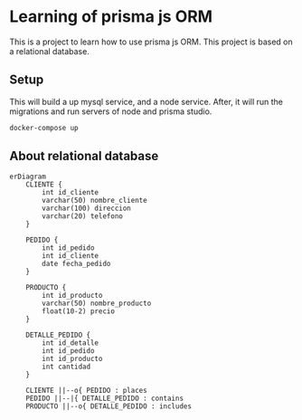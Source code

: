 # Learning of prisma js ORM

This is a project to learn how to use prisma js ORM. This project is based on a relational database.

## Setup

This will build a up mysql service, and a node service. After, it will run the migrations and run servers of node and prisma studio.

```bash
docker-compose up 
```

## About relational database

```mermaid
erDiagram
    CLIENTE {
        int id_cliente
        varchar(50) nombre_cliente
        varchar(100) direccion
        varchar(20) telefono
    }

    PEDIDO {
        int id_pedido
        int id_cliente
        date fecha_pedido
    }

    PRODUCTO {
        int id_producto
        varchar(50) nombre_producto
        float(10-2) precio
    }

    DETALLE_PEDIDO {
        int id_detalle
        int id_pedido
        int id_producto
        int cantidad
    }

    CLIENTE ||--o{ PEDIDO : places
    PEDIDO ||--|{ DETALLE_PEDIDO : contains
    PRODUCTO ||--o{ DETALLE_PEDIDO : includes
```
